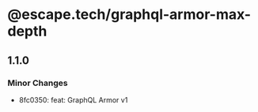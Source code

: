 # @escape.tech/graphql-armor-max-depth

## 1.1.0

### Minor Changes

- 8fc0350: feat: GraphQL Armor v1
